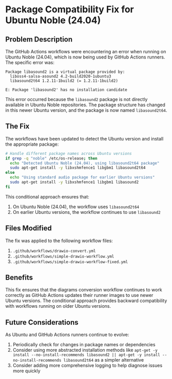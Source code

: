 # Package Compatibility Fix for Ubuntu Noble (24.04)

## Problem Description

The GitHub Actions workflows were encountering an error when running on Ubuntu Noble (24.04), which is now being used by GitHub Actions runners. The specific error was:

```
Package libasound2 is a virtual package provided by:
  liboss4-salsa-asound2 4.2-build2020-1ubuntu3  
  libasound2t64 1.2.11-1build2 (= 1.2.11-1build2)

E: Package 'libasound2' has no installation candidate
```

This error occurred because the `libasound2` package is not directly available in Ubuntu Noble repositories. The package structure has changed in this newer Ubuntu version, and the package is now named `libasound2t64`.

## The Fix

The workflows have been updated to detect the Ubuntu version and install the appropriate package:

```bash
# Handle different package names across Ubuntu versions
if grep -q "noble" /etc/os-release; then
  echo "Detected Ubuntu Noble (24.04), using libasound2t64 package"
  sudo apt-get install -y libxshmfence1 libgbm1 libasound2t64
else
  echo "Using standard audio package for earlier Ubuntu versions"
  sudo apt-get install -y libxshmfence1 libgbm1 libasound2
fi
```

This conditional approach ensures that:

1. On Ubuntu Noble (24.04), the workflow uses `libasound2t64`
2. On earlier Ubuntu versions, the workflow continues to use `libasound2`

## Files Modified

The fix was applied to the following workflow files:

1. `.github/workflows/drawio-convert.yml`
2. `.github/workflows/simple-drawio-workflow.yml`
3. `.github/workflows/simple-drawio-workflow-fixed.yml`

## Benefits

This fix ensures that the diagrams conversion workflow continues to work correctly as GitHub Actions updates their runner images to use newer Ubuntu versions. The conditional approach provides backward compatibility with workflows running on older Ubuntu versions.

## Future Considerations

As Ubuntu and GitHub Actions runners continue to evolve:

1. Periodically check for changes in package names or dependencies
2. Consider using more abstracted installation methods like `apt-get -y install --no-install-recommends libasound2 || apt-get -y install --no-install-recommends libasound2t64` as a simpler alternative
3. Consider adding more comprehensive logging to help diagnose issues more quickly
